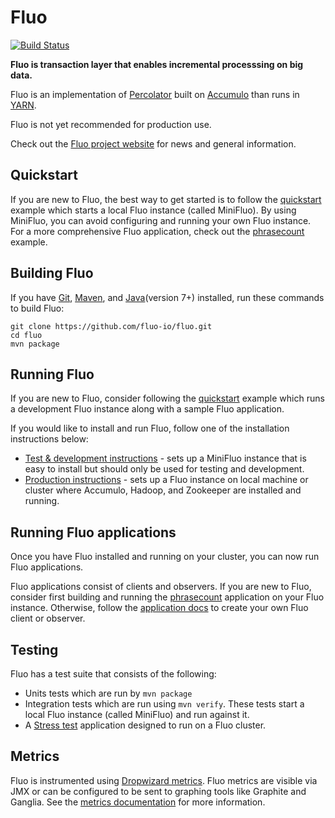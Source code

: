 <!---
Copyright 2014 Fluo authors (see AUTHORS)

Licensed under the Apache License, Version 2.0 (the "License");
you may not use this file except in compliance with the License.
You may obtain a copy of the License at

    http://www.apache.org/licenses/LICENSE-2.0

Unless required by applicable law or agreed to in writing, software
distributed under the License is distributed on an "AS IS" BASIS,
WITHOUT WARRANTIES OR CONDITIONS OF ANY KIND, either express or implied.
See the License for the specific language governing permissions and
limitations under the License.
-->

Fluo
====

[![Build Status](https://travis-ci.org/fluo-io/fluo.svg?branch=master)](https://travis-ci.org/fluo-io/fluo)

**Fluo is transaction layer that enables incremental processsing on big data.**

Fluo is an implementation of [Percolator] built on [Accumulo] than runs in [YARN].

Fluo is not yet recommended for production use.

Check out the [Fluo project website](http://fluo.io) for news and general information.

Quickstart
----------

If you are new to Fluo, the best way to get started is to follow the [quickstart]
example which starts a local Fluo instance (called MiniFluo).  By using MiniFluo,
you can avoid configuring and running your own Fluo instance. For a more comprehensive
Fluo application, check out the [phrasecount] example.

Building Fluo
-------------

If you have [Git], [Maven], and [Java](version 7+) installed, run these commands
to build Fluo:

```
git clone https://github.com/fluo-io/fluo.git
cd fluo
mvn package
```

Running Fluo
------------

If you are new to Fluo, consider following the [quickstart] example which runs a development 
Fluo instance along with a sample Fluo application.

If you would like to install and run Fluo, follow one of the installation instructions below:

* [Test & development instructions](docs/test-dev-install.md) - sets up a MiniFluo instance that
is easy to install but should only be used for testing and development.
* [Production instructions](docs/production-install.md) - sets up a Fluo instance on local 
machine or cluster where Accumulo, Hadoop, and Zookeeper are installed and running.

Running Fluo applications
-------------------------

Once you have Fluo installed and running on your cluster, you can now run
Fluo applications. 

Fluo applications consist of clients and observers. If you are new to Fluo,
consider first building and running the [phrasecount] application on your 
Fluo instance. Otherwise, follow the [application docs](docs/applications.md)
to create your own Fluo client or observer.

Testing
-------

Fluo has a test suite that consists of the following:
* Units tests which are run by `mvn package`
* Integration tests which are run using `mvn verify`.  These tests start
a local Fluo instance (called MiniFluo) and run against it.
* A [Stress test][Stress] application designed to run on a Fluo cluster.

Metrics
-------

Fluo is instrumented using [Dropwizard metrics][Metrics].   Fluo metrics are
visible via JMX or can be configured to be sent to graphing tools like Graphite
and Ganglia.  See the [metrics documentation](docs/metrics.md) for more
information.


[Accumulo]: http://accumulo.apache.org
[Hadoop]: http://hadoop.apache.org
[Percolator]: http://research.google.com/pubs/pub36726.html
[YARN]: http://hadoop.apache.org/docs/r2.5.1/hadoop-yarn/hadoop-yarn-site/YARN.html
[Zookeeper]: http://zookeeper.apache.org/
[quickstart]: http://fluo.io/quickstart/
[phrasecount]: https://github.com/fluo-io/phrasecount
[Git]: http://git-scm.com/
[Java]: https://www.oracle.com/java/index.html
[Maven]: http://maven.apache.org/
[Metrics]: https://dropwizard.github.io/metrics/3.1.0/
[Stress]: https://github.com/fluo-io/fluo-stress
